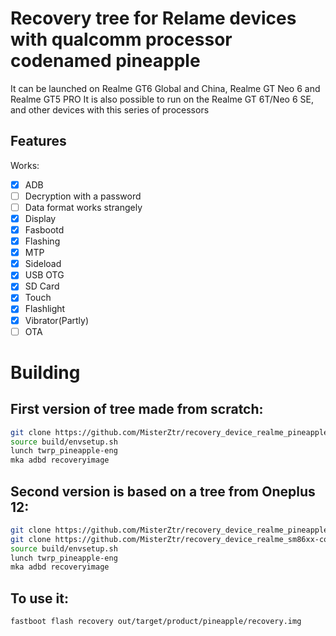 #  Recovery tree for Relame devices with qualcomm processor codenamed pineapple

It can be launched on Realme GT6 Global and China, Realme GT Neo 6 and Realme GT5 PRO
It is also possible to run on the Realme GT 6T/Neo 6 SE, and other devices with this series of processors

## Features

Works:

- [X] ADB
- [ ] Decryption with a password
- [ ] Data format works strangely
- [X] Display
- [X] Fasbootd
- [X] Flashing
- [X] MTP
- [X] Sideload
- [X] USB OTG
- [X] SD Card
- [X] Touch
- [X] Flashlight
- [X] Vibrator(Partly)
- [ ] OTA

# Building

## First version of tree made from scratch:
```bash
git clone https://github.com/MisterZtr/recovery_device_realme_pineapple.git device/realme/pineapple -b ver1
source build/envsetup.sh
lunch twrp_pineapple-eng
mka adbd recoveryimage
```

## Second version is based on a tree from Oneplus 12:
```bash
git clone https://github.com/MisterZtr/recovery_device_realme_pineapple.git device/realme/pineapple -b ver2
git clone https://github.com/MisterZtr/recovery_device_realme_sm86xx-common.git device/realme/sm86xx-common
source build/envsetup.sh
lunch twrp_pineapple-eng
mka adbd recoveryimage
```

## To use it:

```
fastboot flash recovery out/target/product/pineapple/recovery.img
```

